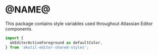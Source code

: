 # @NAME@

This package contains style variables used throughout Atlassian Editor components.



```js
import {
  akEditorActiveForeground as defaultColor,
} from 'akutil-editor-shared-styles';
```

